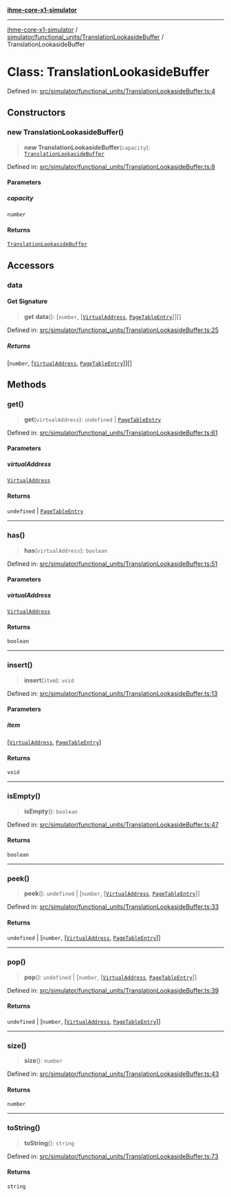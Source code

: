 [**ihme-core-x1-simulator**](../../../../README.md)

***

[ihme-core-x1-simulator](../../../../modules.md) / [simulator/functional\_units/TranslationLookasideBuffer](../README.md) / TranslationLookasideBuffer

# Class: TranslationLookasideBuffer

Defined in: [src/simulator/functional\_units/TranslationLookasideBuffer.ts:4](https://github.com/ProgrammIt/CPU-Simulator/blob/1018f35141b4ad3f48781b12aa9e5f0ba9cc7301/src/simulator/functional_units/TranslationLookasideBuffer.ts#L4)

## Constructors

### new TranslationLookasideBuffer()

> **new TranslationLookasideBuffer**(`capacity`): [`TranslationLookasideBuffer`](TranslationLookasideBuffer.md)

Defined in: [src/simulator/functional\_units/TranslationLookasideBuffer.ts:8](https://github.com/ProgrammIt/CPU-Simulator/blob/1018f35141b4ad3f48781b12aa9e5f0ba9cc7301/src/simulator/functional_units/TranslationLookasideBuffer.ts#L8)

#### Parameters

##### capacity

`number`

#### Returns

[`TranslationLookasideBuffer`](TranslationLookasideBuffer.md)

## Accessors

### data

#### Get Signature

> **get** **data**(): \[`number`, \[[`VirtualAddress`](../../../../binary_types/VirtualAddress/classes/VirtualAddress.md), [`PageTableEntry`](../../../../binary_types/PageTableEntry/classes/PageTableEntry.md)\]\][]

Defined in: [src/simulator/functional\_units/TranslationLookasideBuffer.ts:25](https://github.com/ProgrammIt/CPU-Simulator/blob/1018f35141b4ad3f48781b12aa9e5f0ba9cc7301/src/simulator/functional_units/TranslationLookasideBuffer.ts#L25)

##### Returns

\[`number`, \[[`VirtualAddress`](../../../../binary_types/VirtualAddress/classes/VirtualAddress.md), [`PageTableEntry`](../../../../binary_types/PageTableEntry/classes/PageTableEntry.md)\]\][]

## Methods

### get()

> **get**(`virtualAddress`): `undefined` \| [`PageTableEntry`](../../../../binary_types/PageTableEntry/classes/PageTableEntry.md)

Defined in: [src/simulator/functional\_units/TranslationLookasideBuffer.ts:61](https://github.com/ProgrammIt/CPU-Simulator/blob/1018f35141b4ad3f48781b12aa9e5f0ba9cc7301/src/simulator/functional_units/TranslationLookasideBuffer.ts#L61)

#### Parameters

##### virtualAddress

[`VirtualAddress`](../../../../binary_types/VirtualAddress/classes/VirtualAddress.md)

#### Returns

`undefined` \| [`PageTableEntry`](../../../../binary_types/PageTableEntry/classes/PageTableEntry.md)

***

### has()

> **has**(`virtualAddress`): `boolean`

Defined in: [src/simulator/functional\_units/TranslationLookasideBuffer.ts:51](https://github.com/ProgrammIt/CPU-Simulator/blob/1018f35141b4ad3f48781b12aa9e5f0ba9cc7301/src/simulator/functional_units/TranslationLookasideBuffer.ts#L51)

#### Parameters

##### virtualAddress

[`VirtualAddress`](../../../../binary_types/VirtualAddress/classes/VirtualAddress.md)

#### Returns

`boolean`

***

### insert()

> **insert**(`item`): `void`

Defined in: [src/simulator/functional\_units/TranslationLookasideBuffer.ts:13](https://github.com/ProgrammIt/CPU-Simulator/blob/1018f35141b4ad3f48781b12aa9e5f0ba9cc7301/src/simulator/functional_units/TranslationLookasideBuffer.ts#L13)

#### Parameters

##### item

\[[`VirtualAddress`](../../../../binary_types/VirtualAddress/classes/VirtualAddress.md), [`PageTableEntry`](../../../../binary_types/PageTableEntry/classes/PageTableEntry.md)\]

#### Returns

`void`

***

### isEmpty()

> **isEmpty**(): `boolean`

Defined in: [src/simulator/functional\_units/TranslationLookasideBuffer.ts:47](https://github.com/ProgrammIt/CPU-Simulator/blob/1018f35141b4ad3f48781b12aa9e5f0ba9cc7301/src/simulator/functional_units/TranslationLookasideBuffer.ts#L47)

#### Returns

`boolean`

***

### peek()

> **peek**(): `undefined` \| \[`number`, \[[`VirtualAddress`](../../../../binary_types/VirtualAddress/classes/VirtualAddress.md), [`PageTableEntry`](../../../../binary_types/PageTableEntry/classes/PageTableEntry.md)\]\]

Defined in: [src/simulator/functional\_units/TranslationLookasideBuffer.ts:33](https://github.com/ProgrammIt/CPU-Simulator/blob/1018f35141b4ad3f48781b12aa9e5f0ba9cc7301/src/simulator/functional_units/TranslationLookasideBuffer.ts#L33)

#### Returns

`undefined` \| \[`number`, \[[`VirtualAddress`](../../../../binary_types/VirtualAddress/classes/VirtualAddress.md), [`PageTableEntry`](../../../../binary_types/PageTableEntry/classes/PageTableEntry.md)\]\]

***

### pop()

> **pop**(): `undefined` \| \[`number`, \[[`VirtualAddress`](../../../../binary_types/VirtualAddress/classes/VirtualAddress.md), [`PageTableEntry`](../../../../binary_types/PageTableEntry/classes/PageTableEntry.md)\]\]

Defined in: [src/simulator/functional\_units/TranslationLookasideBuffer.ts:39](https://github.com/ProgrammIt/CPU-Simulator/blob/1018f35141b4ad3f48781b12aa9e5f0ba9cc7301/src/simulator/functional_units/TranslationLookasideBuffer.ts#L39)

#### Returns

`undefined` \| \[`number`, \[[`VirtualAddress`](../../../../binary_types/VirtualAddress/classes/VirtualAddress.md), [`PageTableEntry`](../../../../binary_types/PageTableEntry/classes/PageTableEntry.md)\]\]

***

### size()

> **size**(): `number`

Defined in: [src/simulator/functional\_units/TranslationLookasideBuffer.ts:43](https://github.com/ProgrammIt/CPU-Simulator/blob/1018f35141b4ad3f48781b12aa9e5f0ba9cc7301/src/simulator/functional_units/TranslationLookasideBuffer.ts#L43)

#### Returns

`number`

***

### toString()

> **toString**(): `string`

Defined in: [src/simulator/functional\_units/TranslationLookasideBuffer.ts:73](https://github.com/ProgrammIt/CPU-Simulator/blob/1018f35141b4ad3f48781b12aa9e5f0ba9cc7301/src/simulator/functional_units/TranslationLookasideBuffer.ts#L73)

#### Returns

`string`
